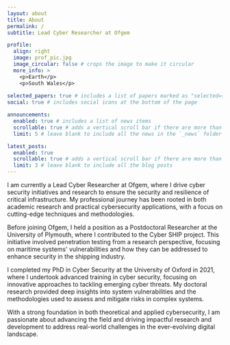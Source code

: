 ```yaml
---
layout: about
title: About
permalink: /
subtitle: Lead Cyber Researcher at Ofgem

profile:
  align: right
  image: prof_pic.jpg
  image_circular: false # crops the image to make it circular
  more_info: >
    <p>Earth</p>
    <p>South Wales</p>
  
selected_papers: true # includes a list of papers marked as "selected={true}"
social: true # includes social icons at the bottom of the page

announcements:
  enabled: true # includes a list of news items
  scrollable: true # adds a vertical scroll bar if there are more than 3 news items
  limit: 5 # leave blank to include all the news in the `_news` folder

latest_posts:
  enabled: true
  scrollable: true # adds a vertical scroll bar if there are more than 3 new posts items
  limit: 3 # leave blank to include all the blog posts
---
```


I am currently a Lead Cyber Researcher at Ofgem, where I drive cyber security initiatives and research to ensure the security and resilience of critical infrastructure. My professional journey has been rooted in both academic research and practical cybersecurity applications, with a focus on cutting-edge techniques and methodologies.

Before joining Ofgem, I held a position as a Postdoctoral Researcher at the University of Plymouth, where I contributed to the Cyber SHIP project. This initiative involved penetration testing from a research perspective, focusing on maritime systems' vulnerabilities and how they can be addressed to enhance security in the shipping industry.

I completed my PhD in Cyber Security at the University of Oxford in 2021, where I undertook advanced training in cyber security, focusing on innovative approaches to tackling emerging cyber threats. My doctoral research provided deep insights into system vulnerabilities and the methodologies used to assess and mitigate risks in complex systems.

With a strong foundation in both theoretical and applied cybersecurity, I am passionate about advancing the field and driving impactful research and development to address real-world challenges in the ever-evolving digital landscape.

